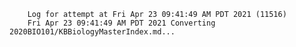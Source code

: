         Log for attempt at Fri Apr 23 09:41:49 AM PDT 2021 (11516)
        Fri Apr 23 09:41:49 AM PDT 2021 Converting 2020BIO101/KBBiologyMasterIndex.md...
